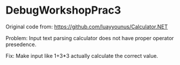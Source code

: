 # DebugWorkshopPrac3

Original code from: https://github.com/luayyounus/Calculator.NET

Problem: Input text parsing calculator does not have proper operator presedence.

Fix: Make input like 1+3*3 actually calculate the correct value.
